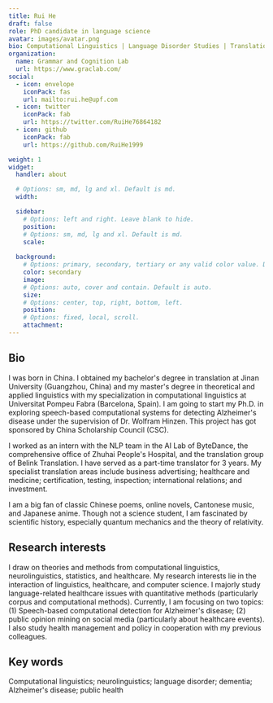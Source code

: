 ```yaml
---
title: Rui He
draft: false
role: PhD candidate in language science
avatar: images/avatar.png
bio: Computational Linguistics | Language Disorder Studies | Translation
organization:
  name: Grammar and Cognition Lab 
  url: https://www.graclab.com/
social:
  - icon: envelope
    iconPack: fas
    url: mailto:rui.he@upf.com
  - icon: twitter
    iconPack: fab
    url: https://twitter.com/RuiHe76864182
  - icon: github
    iconPack: fab
    url: https://github.com/RuiHe1999

weight: 1
widget:
  handler: about

  # Options: sm, md, lg and xl. Default is md.
  width:

  sidebar:
    # Options: left and right. Leave blank to hide.
    position:
    # Options: sm, md, lg and xl. Default is md.
    scale:
  
  background:
    # Options: primary, secondary, tertiary or any valid color value. Default is primary.
    color: secondary
    image:
    # Options: auto, cover and contain. Default is auto.
    size:
    # Options: center, top, right, bottom, left.
    position:
    # Options: fixed, local, scroll.
    attachment: 
---
```


## Bio

I was born in China. I obtained my bachelor's degree in translation at Jinan University (Guangzhou, China) and my master's degree in theoretical and applied linguistics with my specialization in computational linguistics at Universitat Pompeu Fabra (Barcelona, Spain). I am going to start my Ph.D. in exploring speech-based computational systems for detecting Alzheimer's disease under the supervision of Dr. Wolfram Hinzen. This project has got sponsored by China Scholarship Council (CSC).

I worked as an intern with the NLP team in the AI Lab of ByteDance, the comprehensive office of Zhuhai People's Hospital, and the translation group of Belink Translation. I have served as a part-time translator for 3 years. My specialist translation areas include business advertising; healthcare and medicine; certification, testing, inspection; international relations; and investment.

I am a big fan of classic Chinese poems, online novels, Cantonese music, and Japanese anime. Though not a science student, I am fascinated by scientific history, especially quantum mechanics and the theory of relativity. 

## Research interests 

I draw on theories and methods from computational linguistics, neurolinguistics, statistics, and healthcare.  My research interests lie in the interaction of linguistics, healthcare, and computer science. I majorly study language-related healthcare issues with quantitative methods  (particularly corpus and computational methods). Currently, I am focusing on two topics: (1) Speech-based computational detection for Alzheimer's disease; (2) public opinion mining on social media (particularly about healthcare events). I also study health management and policy in cooperation with my previous colleagues. 

## Key words
Computational linguistics; neurolinguistics; language disorder; dementia; Alzheimer's disease; public health
